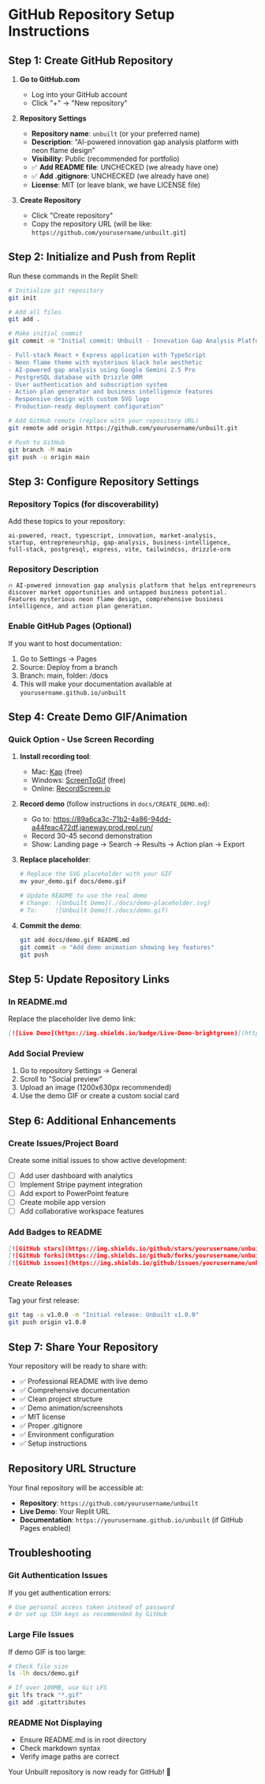 # GitHub Repository Setup Instructions

## Step 1: Create GitHub Repository

1. **Go to GitHub.com**
   - Log into your GitHub account
   - Click "+" → "New repository"

2. **Repository Settings**
   - **Repository name**: `unbuilt` (or your preferred name)
   - **Description**: "AI-powered innovation gap analysis platform with neon flame design"
   - **Visibility**: Public (recommended for portfolio)
   - ✅ **Add README file**: UNCHECKED (we already have one)
   - ✅ **Add .gitignore**: UNCHECKED (we already have one) 
   - **License**: MIT (or leave blank, we have LICENSE file)

3. **Create Repository**
   - Click "Create repository"
   - Copy the repository URL (will be like: `https://github.com/yourusername/unbuilt.git`)

## Step 2: Initialize and Push from Replit

Run these commands in the Replit Shell:

```bash
# Initialize git repository
git init

# Add all files
git add .

# Make initial commit
git commit -m "Initial commit: Unbuilt - Innovation Gap Analysis Platform

- Full-stack React + Express application with TypeScript
- Neon flame theme with mysterious black hole aesthetic  
- AI-powered gap analysis using Google Gemini 2.5 Pro
- PostgreSQL database with Drizzle ORM
- User authentication and subscription system
- Action plan generator and business intelligence features
- Responsive design with custom SVG logo
- Production-ready deployment configuration"

# Add GitHub remote (replace with your repository URL)
git remote add origin https://github.com/yourusername/unbuilt.git

# Push to GitHub
git branch -M main
git push -u origin main
```

## Step 3: Configure Repository Settings

### Repository Topics (for discoverability)
Add these topics to your repository:
```
ai-powered, react, typescript, innovation, market-analysis, 
startup, entrepreneurship, gap-analysis, business-intelligence,
full-stack, postgresql, express, vite, tailwindcss, drizzle-orm
```

### Repository Description
```
🔥 AI-powered innovation gap analysis platform that helps entrepreneurs discover market opportunities and untapped business potential. Features mysterious neon flame design, comprehensive business intelligence, and action plan generation.
```

### Enable GitHub Pages (Optional)
If you want to host documentation:
1. Go to Settings → Pages
2. Source: Deploy from a branch
3. Branch: main, folder: /docs
4. This will make your documentation available at `yourusername.github.io/unbuilt`

## Step 4: Create Demo GIF/Animation

### Quick Option - Use Screen Recording
1. **Install recording tool**:
   - Mac: [Kap](https://getkap.co/) (free)
   - Windows: [ScreenToGif](https://www.screentogif.com/) (free)
   - Online: [RecordScreen.io](https://recordscreen.io/)

2. **Record demo** (follow instructions in `docs/CREATE_DEMO.md`):
   - Go to: https://89a6ca3c-71b2-4a86-94dd-a44feac472df.janeway.prod.repl.run/
   - Record 30-45 second demonstration
   - Show: Landing page → Search → Results → Action plan → Export

3. **Replace placeholder**:
   ```bash
   # Replace the SVG placeholder with your GIF
   mv your_demo.gif docs/demo.gif
   
   # Update README to use the real demo
   # Change: ![Unbuilt Demo](./docs/demo-placeholder.svg)
   # To:     ![Unbuilt Demo](./docs/demo.gif)
   ```

4. **Commit the demo**:
   ```bash
   git add docs/demo.gif README.md
   git commit -m "Add demo animation showing key features"
   git push
   ```

## Step 5: Update Repository Links

### In README.md
Replace the placeholder live demo link:
```markdown
[![Live Demo](https://img.shields.io/badge/Live-Demo-brightgreen)](https://89a6ca3c-71b2-4a86-94dd-a44feac472df.janeway.prod.repl.run/)
```

### Add Social Preview
1. Go to repository Settings → General
2. Scroll to "Social preview" 
3. Upload an image (1200x630px recommended)
4. Use the demo GIF or create a custom social card

## Step 6: Additional Enhancements

### Create Issues/Project Board
Create some initial issues to show active development:
- [ ] Add user dashboard with analytics
- [ ] Implement Stripe payment integration
- [ ] Add export to PowerPoint feature
- [ ] Create mobile app version
- [ ] Add collaborative workspace features

### Add Badges to README
```markdown
[![GitHub stars](https://img.shields.io/github/stars/yourusername/unbuilt)](https://github.com/yourusername/unbuilt/stargazers)
[![GitHub forks](https://img.shields.io/github/forks/yourusername/unbuilt)](https://github.com/yourusername/unbuilt/network)
[![GitHub issues](https://img.shields.io/github/issues/yourusername/unbuilt)](https://github.com/yourusername/unbuilt/issues)
```

### Create Releases
Tag your first release:
```bash
git tag -a v1.0.0 -m "Initial release: Unbuilt v1.0.0"
git push origin v1.0.0
```

## Step 7: Share Your Repository

Your repository will be ready to share with:
- ✅ Professional README with live demo
- ✅ Comprehensive documentation
- ✅ Clean project structure
- ✅ Demo animation/screenshots
- ✅ MIT license
- ✅ Proper .gitignore
- ✅ Environment configuration
- ✅ Setup instructions

## Repository URL Structure
Your final repository will be accessible at:
- **Repository**: `https://github.com/yourusername/unbuilt`
- **Live Demo**: Your Replit URL
- **Documentation**: `https://yourusername.github.io/unbuilt` (if GitHub Pages enabled)

## Troubleshooting

### Git Authentication Issues
If you get authentication errors:
```bash
# Use personal access token instead of password
# Or set up SSH keys as recommended by GitHub
```

### Large File Issues  
If demo GIF is too large:
```bash
# Check file size
ls -lh docs/demo.gif

# If over 100MB, use Git LFS
git lfs track "*.gif"
git add .gitattributes
```

### README Not Displaying
- Ensure README.md is in root directory
- Check markdown syntax
- Verify image paths are correct

Your Unbuilt repository is now ready for GitHub! 🚀